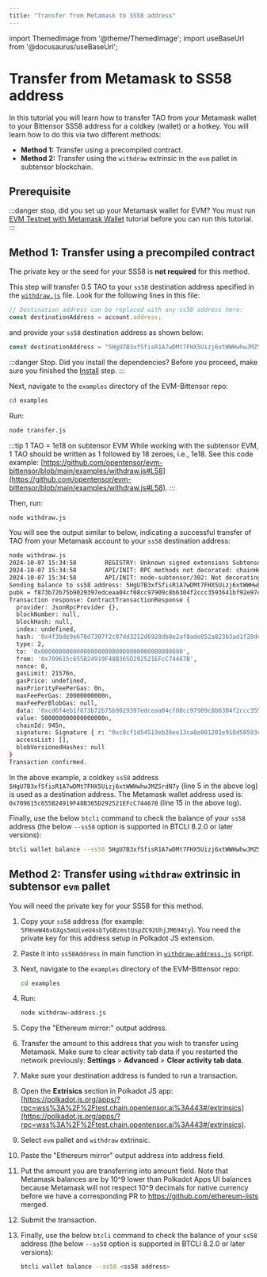 ```yaml
---
title: "Transfer from Metamask to SS58 address"
---
```

import ThemedImage from '@theme/ThemedImage';
import useBaseUrl from '@docusaurus/useBaseUrl';

# Transfer from Metamask to SS58 address

In this tutorial you will learn how to transfer TAO from your Metamask wallet to your Bittensor SS58 address for a coldkey (wallet) or a hotkey. You will learn how to do this via two different methods:

- **Method 1:** Transfer using a precompiled contract.
- **Method 2:** Transfer using the `withdraw` extrinsic in the `evm` pallet in subtensor blockchain.

## Prerequisite

:::danger stop, did you set up your Metamask wallet for EVM?
You must run [EVM Testnet with Metamask Wallet](./evm-testnet-with-metamask-wallet.md) tutorial before you can run this tutorial. 
:::

## Method 1: Transfer using a precompiled contract

The private key or the seed for your SS58 is **not required** for this method.

This step will transfer 0.5 TAO to your `ss58` destination address specified in the [`withdraw.js`](https://github.com/opentensor/evm-bittensor/blob/main/examples/withdraw.js) file. Look for the following lines in this file:

```javascript
// Destination address can be replaced with any ss58 address here:
const destinationAddress = account.address;
```

and provide your `ss58` destination address as shown below:

```javascript
const destinationAddress = "5HgU7B3xfSfisR1A7wDMt7FHX5Uizj6xtWWHwhwJMZSrdN7y";
```

:::danger Stop. Did you install the dependencies?
Before you proceed, make sure you finished the [Install](./install.md) step.
:::

Next, navigate to the `examples` directory of the EVM-Bittensor repo:

  ```bash
  cd examples
  ```
Run:

```bash
node transfer.js
```

:::tip 1 TAO = 1e18 on subtensor EVM
While working with the subtensor EVM, 1 TAO should be written as 1 followed by 18 zeroes, i.e., 1e18. See this code example: [https://github.com/opentensor/evm-bittensor/blob/main/examples/withdraw.js#L58](https://github.com/opentensor/evm-bittensor/blob/main/examples/withdraw.js#L58).
:::

Then, run:

```bash
node withdraw.js
```

You will see the output similar to below, indicating a successful transfer of TAO from your Metamask account to your `ss58` destination address: 

```bash showLineNumbers
node withdraw.js
2024-10-07 15:34:58        REGISTRY: Unknown signed extensions SubtensorSignedExtension, CommitmentsSignedExtension found, treating them as no-effect
2024-10-07 15:34:58        API/INIT: RPC methods not decorated: chainHead_v1_body, chainHead_v1_call, chainHead_v1_continue, chainHead_v1_follow, chainHead_v1_header, chainHead_v1_stopOperation, chainHead_v1_storage, chainHead_v1_unfollow, chainHead_v1_unpin, chainSpec_v1_chainName, chainSpec_v1_genesisHash, chainSpec_v1_properties, debug_getBadBlocks, debug_getRawBlock, debug_getRawHeader, debug_getRawReceipts, debug_getRawTransaction, delegateInfo_getDelegate, delegateInfo_getDelegated, delegateInfo_getDelegates, eth_getBlockReceipts, neuronInfo_getNeuron, neuronInfo_getNeuronLite, neuronInfo_getNeurons, neuronInfo_getNeuronsLite, subnetInfo_getLockCost, subnetInfo_getSubnetHyperparams, subnetInfo_getSubnetInfo, subnetInfo_getSubnetInfo_v2, subnetInfo_getSubnetsInf_v2, subnetInfo_getSubnetsInfo, transactionWatch_v1_submitAndWatch, transactionWatch_v1_unwatch, transaction_v1_broadcast, transaction_v1_stop
2024-10-07 15:34:58        API/INIT: node-subtensor/302: Not decorating unknown runtime apis: 0x42e62be4a39e5b60/1, 0x806df4ccaa9ed485/1, 0x8375104b299b74c5/1, 0x5d1fbfbe852f2807/1, 0xc6886e2f8e598b0a/1
Sending balance to ss58 address: 5HgU7B3xfSfisR1A7wDMt7FHX5Uizj6xtWWHwhwJMZSrdN7y
pubk = f873b72b75b9029397edceaa04cf08cc97909c8b6304f2ccc3593641bf92e97c
Transaction response: ContractTransactionResponse {
  provider: JsonRpcProvider {},
  blockNumber: null,
  blockHash: null,
  index: undefined,
  hash: '0x4f3bde9e678d7307f2c07dd3212d6920db8e2af8ade052a823b3ad1f28ddc221',
  type: 2,
  to: '0x0000000000000000000000000000000000000800',
  from: '0x709615c655B24919F48B365D292521EFcC74467B',
  nonce: 0,
  gasLimit: 21576n,
  gasPrice: undefined,
  maxPriorityFeePerGas: 0n,
  maxFeePerGas: 20000000000n,
  maxFeePerBlobGas: null,
  data: '0xcd6f4eb1f873b72b75b9029397edceaa04cf08cc97909c8b6304f2ccc3593641bf92e97c',
  value: 500000000000000000n,
  chainId: 945n,
  signature: Signature { r: "0xc8cf1d54513eb26ee13ca8e001201e918d50593ce6efd4ceee6645ec1879f183", s: "0x6594fe686ecac6131b536b9ff5277f40da1d12ab6c2a269693029c58cef8417d", yParity: 0, networkV: null },
  accessList: [],
  blobVersionedHashes: null
}
Transaction confirmed.
```

In the above example, a coldkey `ss58` address `5HgU7B3xfSfisR1A7wDMt7FHX5Uizj6xtWWHwhwJMZSrdN7y` (line 5 in the above log) is used as a destination address. The Metamask wallet address used is: `0x709615c655B24919F48B365D292521EFcC74467B` (line 15 in the above log).

Finally, use the below `btcli` command to check the balance of your `ss58` address (the below `--ss58` option is supported in BTCLI 8.2.0 or later versions):

```bash
btcli wallet balance --ss58 5HgU7B3xfSfisR1A7wDMt7FHX5Uizj6xtWWHwhwJMZSrdN7y
```

## Method 2: Transfer using `withdraw` extrinsic in subtensor `evm` pallet

You will need the private key for your SS58 for this method.

1. Copy your `ss58` address (for example: `5FHneW46xGXgs5mUiveU4sbTyGBzmstUspZC92UhjJM694ty`). You need the private key for this address setup in Polkadot JS extension.
2. Paste it into `ss58Address` in main function in [`withdraw-address.js`](https://github.com/opentensor/evm-bittensor/blob/main/examples/withdraw-address.js) script.

3. Next, navigate to the `examples` directory of the EVM-Bittensor repo:

    ```bash
    cd examples
    ```

4. Run:

    ```bash
    node withdraw-address.js
    ```

5. Copy the "Ethereum mirror:" output address.
6. Transfer the amount to this address that you wish to transfer using Metamask. Make sure to clear activity tab data if you restarted the network previously: **Settings** > **Advanced** > **Clear activity tab data**.
7. Make sure your destination address is funded to run a transaction.
8. Open the **Extrisics** section in Polkadot JS app: [https://polkadot.js.org/apps/?rpc=wss%3A%2F%2Ftest.chain.opentensor.ai%3A443#/extrinsics](https://polkadot.js.org/apps/?rpc=wss%3A%2F%2Ftest.chain.opentensor.ai%3A443#/extrinsics).
9. Select `evm` pallet and `withdraw` extrinsic.
10. Paste the "Ethereum mirror" output address into address field.
11. Put the amount you are transferring into amount field. Note that Metamask balances are by 10^9 lower than Polkadot Apps UI balances because Metamask will not respect 10^9 decimals for native currency before we have a corresponding PR to https://github.com/ethereum-lists merged.
12. Submit the transaction.
13. Finally, use the below `btcli` command to check the balance of your `ss58` address (the below `--ss58` option is supported in BTCLI 8.2.0 or later versions):

    ```bash
    btcli wallet balance --ss58 <ss58 address>
    ```
